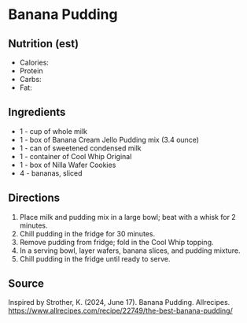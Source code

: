 # Banana Pudding

## Nutrition (est)
* Calories:
* Protein
* Carbs:
* Fat:

## Ingredients
* 1 - cup of whole milk 
* 1 - box of Banana Cream Jello Pudding mix (3.4 ounce)
* 1 - can of sweetened condensed milk
* 1 - container of Cool Whip Original
* 1 - box of Nilla Wafer Cookies
* 4 - bananas, sliced

## Directions
1. Place milk and pudding mix in a large bowl; beat with a whisk for 2 minutes. 
2. Chill pudding in the fridge for 30 minutes.
3. Remove pudding from fridge; fold in the Cool Whip topping.
4. In a serving bowl, layer wafers, banana slices, and pudding mixture.
5. Chill pudding in the fridge until ready to serve.

## Source
Inspired by Strother, K. (2024, June 17). Banana Pudding. Allrecipes. https://www.allrecipes.com/recipe/22749/the-best-banana-pudding/ 


